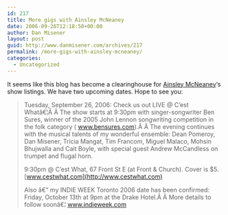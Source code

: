 ```yaml
---
id: 217
title: More gigs with Ainsley McNeaney
date: 2006-09-26T12:18:50+00:00
author: Dan Misener
layout: post
guid: http://www.danmisener.com/archives/217
permalink: /more-gigs-with-ainsley-mcneaney/
categories:
  - Uncategorized
---
```

It seems like this blog has become a clearinghouse for [Ainsley McNeaney](http://www.myspace.com/ainsleymcneaney/)&#8216;s show listings. We have two upcoming dates. Hope to see you:

> Tuesday, September 26, 2006: Check us out LIVE @ C&#8217;est Whatâ€¦Â Â The show starts at 9:30pm with singer-songwriter Ben Sures, winner of the 2005 John Lennon songwriting competition in the folk category ( <a onclick="return top.js.OpenExtLink(window,event,this)" target="_blank" href="http://www.bensures.com/">www.bensures.com</a>).Â Â The evening continues with the musical talents of my wonderful ensemble: Dean Pomeroy, Dan Misener, Tricia Mangat, Tim Francom, Miguel Malaco, Mohsin Bhujwalla and Cait Boyle, with special guest Andrew McCandless on trumpet and flugal horn.
> 
> 9:30pm @ C&#8217;est What, 67 Front St E (at Front & Church). Cover is $5. [www.cestwhat.com](http://www.cestwhat.com)
> 
> Also â€“ my INDIE WEEK Toronto 2006 date has been confirmed: Friday, October 13th at 9pm at the Drake Hotel.Â Â More details to follow soonâ€¦ <a onclick="return top.js.OpenExtLink(window,event,this)" target="_blank" href="http://www.indieweek.com/">www.indieweek.com</a>